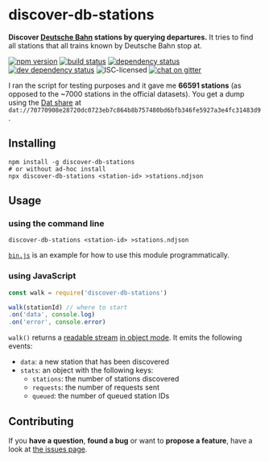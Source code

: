# discover-db-stations

**Discover [Deutsche Bahn](http://db.de/) stations by querying departures.** It tries to find all stations that all trains known by Deutsche Bahn stop at.

[![npm version](https://img.shields.io/npm/v/discover-db-stations.svg)](https://www.npmjs.com/package/discover-db-stations)
[![build status](https://img.shields.io/travis/derhuerst/discover-db-stations.svg)](https://travis-ci.org/derhuerst/discover-db-stations)
[![dependency status](https://img.shields.io/david/derhuerst/discover-db-stations.svg)](https://david-dm.org/derhuerst/discover-db-stations)
[![dev dependency status](https://img.shields.io/david/dev/derhuerst/discover-db-stations.svg)](https://david-dm.org/derhuerst/discover-db-stations#info=devDependencies)
![ISC-licensed](https://img.shields.io/github/license/derhuerst/discover-db-stations.svg)
[![chat on gitter](https://badges.gitter.im/derhuerst.svg)](https://gitter.im/derhuerst)

I ran the script for testing purposes and it gave me **66591 stations** (as opposed to the ~7000 stations in the official datasets). You get a dump using the [Dat share](https://datproject.org/) at `dat://70770908e28720dc0723eb7c864b8b757480bd6bfb346fe5927a3e4fc31483d9`.


## Installing

```shell
npm install -g discover-db-stations
# or without ad-hoc install
npx discover-db-stations <station-id> >stations.ndjson
```


## Usage

### using the command line

```shell
discover-db-stations <station-id> >stations.ndjson
```

[`bin.js`](bin.js) is an example for how to use this module programmatically.

### using JavaScript

```js
const walk = require('discover-db-stations')

walk(stationId) // where to start
.on('data', console.log)
.on('error', console.error)
```

`walk()` returns a [readable stream](http://nodejs.org/api/stream.html#stream_class_stream_readable) [in object mode](https://nodejs.org/api/stream.html#stream_object_mode). It emits the following events:

- `data`: a new station that has been discovered
- `stats`: an object with the following keys:
	- `stations`: the number of stations discovered
	- `requests`: the number of requests sent
	- `queued`: the number of queued station IDs


## Contributing

If you **have a question**, **found a bug** or want to **propose a feature**, have a look at [the issues page](https://github.com/derhuerst/discover-db-stations/issues).
